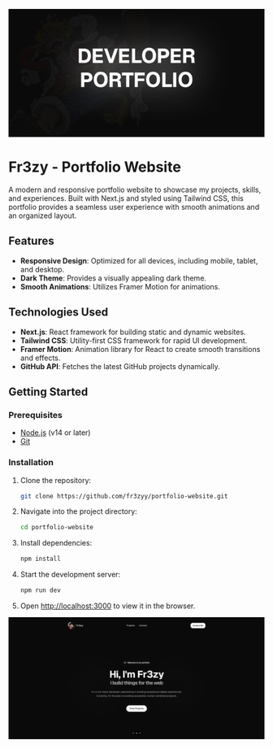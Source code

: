 ![Thumbnail ](images/Thumbnail.png)

# Fr3zy - Portfolio Website

A modern and responsive portfolio website to showcase my projects, skills, and experiences. Built with Next.js and styled using Tailwind CSS, this portfolio provides a seamless user experience with smooth animations and an organized layout.

## Features

- **Responsive Design**: Optimized for all devices, including mobile, tablet, and desktop.
- **Dark Theme**: Provides a visually appealing dark theme.
- **Smooth Animations**: Utilizes Framer Motion for animations.

## Technologies Used

- **Next.js**: React framework for building static and dynamic websites.
- **Tailwind CSS**: Utility-first CSS framework for rapid UI development.
- **Framer Motion**: Animation library for React to create smooth transitions and effects.
- **GitHub API**: Fetches the latest GitHub projects dynamically.

## Getting Started

### Prerequisites

- [Node.js](https://nodejs.org/) (v14 or later)
- [Git](https://git-scm.com/)

### Installation

1. Clone the repository:

   ```bash
   git clone https://github.com/fr3zyy/portfolio-website.git
   ```

2. Navigate into the project directory:

   ```bash
   cd portfolio-website
   ```

3. Install dependencies:

   ```bash
   npm install
   ```

4. Start the development server:

   ```bash
   npm run dev
   ```

5. Open [http://localhost:3000](http://localhost:3000) to view it in the browser.


![Demo](images/Screenshot_1.png)
